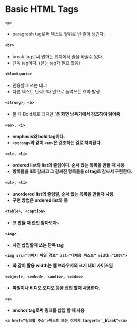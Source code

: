 # Basic HTML Tags

#### `<p>`
- paragraph tag로써 텍스트 앞뒤로 빈 줄이 생긴다.

#### `<br>`
- break tag로써 원하는 위치에서 줄을 바꿀수 있다.
- 단독 tag이다. (닫는 tag가 필요 없음)

#### `<blockquote>`
- 인용할때 쓰는 태그
- 다른 텍스트 단락보다 안으로 들여쓰는 효과 발생

#### `<strong>, <b>`
- 둘 다 Bold체로 되지만 `<strong>은 화면 낭독기에서 강조하여 읽어줌

#### `<em>, <i>`
- emphasis와 bold tag이다.
- `<strong>`와 같이 `<em>`은 강조하는 걸로 처리된다.

#### `<ol>, <li>`
- ordered list와 list의 줄임이다. 순서 있는 목록을 만들 때 사용
- 항목들을 li로 감싸고 그 감싸진 항목들을 ol tag로 감싸서 구현한다. 

#### `<ul>, <li>`
- unordered list의 줄임말, 순서 없는 목록을 만들때 사용
- 구현 방법은 ordered list와 동

#### `<table>, <caption>`
- 표 만들 때 한번 찾아보자~

#### `<img>`
- 사진 삽입할때 쓰는 단독 tag
~~~
<img src="이미지 파일 경로" alt="대체용 텍스트" width="100%">
~~~
- 와 같이 활용 width는 웹 브라우저의 크기 대비 사이즈임

#### `<object>, <embed>, <audio>, <video>`
- 파일이나 비디오 오디오 등을 삽입 할때 사용한다.

#### `<a>`
- anchor tag로써 링크를 삽입 할 때 사용
~~~
<a href="링크할 주소">텍스트 또는 이미지 targert="_blank"</a>
~~~

